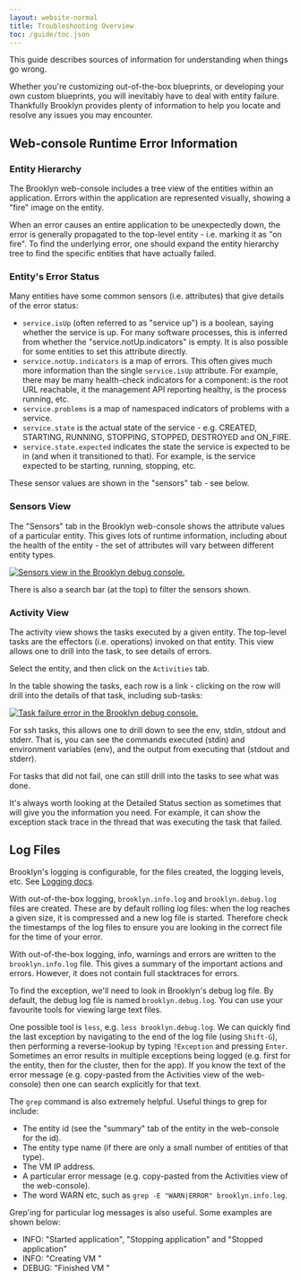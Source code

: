 ```yaml
---
layout: website-normal
title: Troubleshooting Overview
toc: /guide/toc.json
---
```


This guide describes sources of information for understanding when things go wrong.

Whether you're customizing out-of-the-box blueprints, or developing your own custom blueprints, you will
inevitably have to deal with entity failure. Thankfully Brooklyn provides plenty of information to help 
you locate and resolve any issues you may encounter.


## Web-console Runtime Error Information
 
### Entity Hierarchy

The Brooklyn web-console includes a tree view of the entities within an application. Errors within the
application are represented visually, showing a "fire" image on the entity.

When an error causes an entire application to be unexpectedly down, the error is generally propagated to the
top-level entity - i.e. marking it as "on fire". To find the underlying error, one should expand the entity
hierarchy tree to find the specific entities that have actually failed.


### Entity's Error Status

Many entities have some common sensors (i.e. attributes) that give details of the error status:

* `service.isUp` (often referred to as "service up") is a boolean, saying whether the service is up. For many 
  software processes, this is inferred from whether the "service.notUp.indicators" is empty. It is also
  possible for some entities to set this attribute directly.
* `service.notUp.indicators` is a map of errors. This often gives much more information than the single 
  `service.isUp` attribute. For example, there may be many health-check indicators for a component: 
  is the root URL reachable, it the management API reporting healthy, is the process running, etc.
* `service.problems` is a map of namespaced indicators of problems with a service.
* `service.state` is the actual state of the service - e.g. CREATED, STARTING, RUNNING, STOPPING, STOPPED, 
  DESTROYED and ON_FIRE.
* `service.state.expected` indicates the state the service is expected to be in (and when it transitioned to that).
  For example, is the service expected to be starting, running, stopping, etc.

These sensor values are shown in the "sensors" tab - see below.


### Sensors View

The "Sensors" tab in the Brooklyn web-console shows the attribute values of a particular entity.
This gives lots of runtime information, including about the health of the entity - the 
set of attributes will vary between different entity types.

[![Sensors view in the Brooklyn debug console.](images/jmx-sensors.png)](images/jmx-sensors-large.png)

There is also a search bar (at the top) to filter the sensors shown.


### Activity View

The activity view shows the tasks executed by a given entity. The top-level tasks are the effectors
(i.e. operations) invoked on that entity. This view allows one to drill into the task, to 
see details of errors.

Select the entity, and then click on the `Activities` tab.

In the table showing the tasks, each row is a link - clicking on the row will drill into the details of that task, 
including sub-tasks:

[![Task failure error in the Brooklyn debug console.](images/failed-task.png)](images/failed-task-large.png)

For ssh tasks, this allows one to drill down to see the env, stdin, stdout and stderr. That is, you can see the
commands executed (stdin) and environment variables (env), and the output from executing that (stdout and stderr). 

For tasks that did not fail, one can still drill into the tasks to see what was done.

It's always worth looking at the Detailed Status section as sometimes that will give you the information you need.
For example, it can show the exception stack trace in the thread that was executing the task that failed.


## Log Files

Brooklyn's logging is configurable, for the files created, the logging levels, etc. 
See [Logging docs](/guide/ops/logging.md).

With out-of-the-box logging, `brooklyn.info.log` and `brooklyn.debug.log` files are created. These are by default 
rolling log files: when the log reaches a given size, it is compressed and a new log file is started.
Therefore check the timestamps of the log files to ensure you are looking in the correct file for the 
time of your error.

With out-of-the-box logging, info, warnings and errors are written to the `brooklyn.info.log` file. This gives
a summary of the important actions and errors. However, it does not contain full stacktraces for errors.

To find the exception, we'll need to look in Brooklyn's debug log file. By default, the debug log file
is named `brooklyn.debug.log`. You can use your favourite tools for viewing large text files. 

One possible tool is `less`, e.g. `less brooklyn.debug.log`. We can quickly find the last exception 
by navigating to the end of the log file (using `Shift-G`), then performing a reverse-lookup by typing `?Exception` 
and pressing `Enter`. Sometimes an error results in multiple exceptions being logged (e.g. first for the
entity, then for the cluster, then for the app). If you know the text of the error message (e.g. copy-pasted
from the Activities view of the web-console) then one can search explicitly for that text.

The `grep` command is also extremely helpful. Useful things to grep for include:

* The entity id (see the "summary" tab of the entity in the web-console for the id).
* The entity type name (if there are only a small number of entities of that type). 
* The VM IP address.
* A particular error message (e.g. copy-pasted from the Activities view of the web-console).
* The word WARN etc, such as `grep -E "WARN|ERROR" brooklyn.info.log`.

Grep'ing for particular log messages is also useful. Some examples are shown below:

* INFO: "Started application", "Stopping application" and "Stopped application"
* INFO: "Creating VM "
* DEBUG: "Finished VM "
